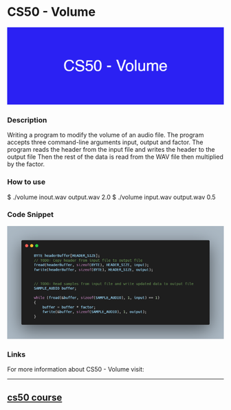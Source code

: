 # CS50 - Volume

![banner](/images/CS50-Volume.png)

### Description

Writing a program to modify the volume of an audio file.
The program accepts three command-line arguments input, output and factor.
The program reads the header from the input file and writes the header to the output file
Then the rest of the data is read from the WAV file then multiplied by the factor.

### How to use

$ ./volume inout.wav output.wav 2.0
$ ./volume input.wav output.wav 0.5



### Code Snippet

![code snippet](images/volumecs50.png)

### Links

For more information about CS50 - Volume visit: 

---------------------------------
[cs50 course](https://cs50.harvard.edu/x/2022/labs/4/)
---------------------------------------------------------------

